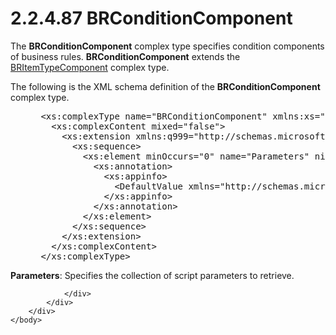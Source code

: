 <html dir="LTR" xmlns:mshelp="http://msdn.microsoft.com/mshelp" xmlns:ddue="http://ddue.schemas.microsoft.com/authoring/2003/5" xmlns:xlink="http://www.w3.org/1999/xlink" xmlns:tool="http://www.microsoft.com/tooltip">
    <head>
        <meta http-equiv="Content-Type" content="text/html; CHARSET=utf-8"></meta>
        <meta name="save" content="history"></meta>
        <title>2.2.4.87 BRConditionComponent</title>
        <xml>
            <mshelp:toctitle title="2.2.4.87 BRConditionComponent"></mshelp:toctitle>
            <mshelp:rltitle title="[MS-SSMDSWS-15]: BRConditionComponent"></mshelp:rltitle>
            <mshelp:keyword index="A" term="4427c15e-1ae3-4db1-97fd-f9525e51313a"></mshelp:keyword>
            <mshelp:attr name="DCSext.ContentType" value="open specification"></mshelp:attr>
            <mshelp:attr name="AssetID" value="4427c15e-1ae3-4db1-97fd-f9525e51313a"></mshelp:attr>
            <mshelp:attr name="TopicType" value="kbRef"></mshelp:attr>
            <mshelp:attr name="DCSext.Title" value="[MS-SSMDSWS-15]: BRConditionComponent" />
        </xml>
    </head>
    <body>
        <div id="header">
            <h1 class="heading">2.2.4.87 BRConditionComponent</h1>
        </div>
        <div id="mainSection">
            <div id="mainBody">
                <div id="allHistory" class="saveHistory"></div>
                <div id="sectionSection0" class="section" name="collapseableSection">
                    

<p>The <b>BRConditionComponent</b> complex type specifies
condition components of business rules. <b>BRConditionComponent</b> extends the
<a href="ad23ce6b-2d7f-4469-9ef8-d41c11706f83.htm">BRItemTypeComponent</a>
complex type.</p>

<p>The following is the XML schema definition of the <b>BRConditionComponent</b>
complex type.</p>

<dl>
<dd>
<div><pre> &lt;xs:complexType name=&quot;BRConditionComponent&quot; xmlns:xs=&quot;http://www.w3.org/2001/XMLSchema&quot;&gt;
   &lt;xs:complexContent mixed=&quot;false&quot;&gt;
     &lt;xs:extension xmlns:q999=&quot;http://schemas.microsoft.com/sqlserver/masterdataservices/2009/09&quot; base=&quot;q999:BRItemTypeComponent&quot;&gt;
       &lt;xs:sequence&gt;
         &lt;xs:element minOccurs=&quot;0&quot; name=&quot;Parameters&quot; nillable=&quot;true&quot; type=&quot;q999:ArrayOfBRScriptParameter&quot;&gt;
           &lt;xs:annotation&gt;
             &lt;xs:appinfo&gt;
               &lt;DefaultValue xmlns=&quot;http://schemas.microsoft.com/2003/10/Serialization/&quot; EmitDefaultValue=&quot;false&quot; /&gt;
             &lt;/xs:appinfo&gt;
           &lt;/xs:annotation&gt;
         &lt;/xs:element&gt;
       &lt;/xs:sequence&gt;
     &lt;/xs:extension&gt;
   &lt;/xs:complexContent&gt;
 &lt;/xs:complexType&gt;
</pre></div>
</dd></dl>

<p><b>Parameters</b>: Specifies the collection of script
parameters to retrieve.</p>


                </div>
            </div>
        </div>
    </body>
</html>